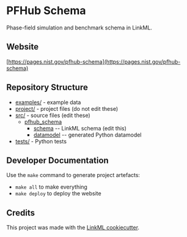 # PFHub Schema

Phase-field simulation and benchmark schema in LinkML.

## Website

[https://pages.nist.gov/pfhub-schema](https://pages.nist.gov/pfhub-schema)

## Repository Structure

* [examples/](examples/) - example data
* [project/](project/) - project files (do not edit these)
* [src/](src/) - source files (edit these)
  * [pfhub_schema](src/pfhub_schema)
    * [schema](src/pfhub_schema/schema) -- LinkML schema
      (edit this)
    * [datamodel](src/pfhub_schema/datamodel) -- generated
      Python datamodel
* [tests/](tests/) - Python tests

## Developer Documentation

Use the `make` command to generate project artefacts:

* `make all` to make everything
* `make deploy` to deploy the website

## Credits

This project was made with the
[LinkML cookiecutter](https://github.com/linkml/linkml-project-cookiecutter).
